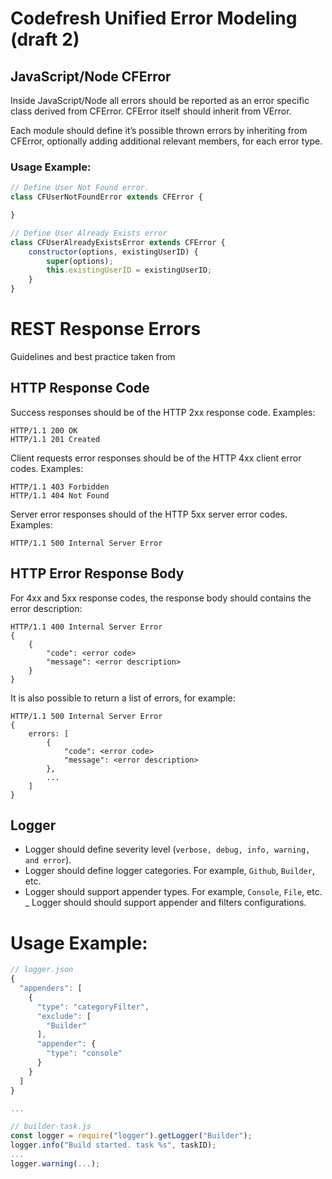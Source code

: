# Codefresh Unified Error Modeling (draft 2)
## JavaScript/Node CFError
Inside JavaScript/Node all errors should be reported as an error specific class derived from CFError. CFError itself should inherit from VError.

Each module should define it’s possible thrown errors by inheriting from CFError, optionally adding additional relevant members, for each error type.

### Usage Example:
```javascript
// Define User Not Found error.
class CFUserNotFoundError extends CFError {

}

// Define User Already Exists error
class CFUserAlreadyExistsError extends CFError {
    constructor(options, existingUserID) {
        super(options);
        this.existingUserID = existingUserID;
    }
}
```
# REST Response Errors
Guidelines and best practice taken from

## HTTP Response Code
Success responses should be of the HTTP 2xx response code. Examples:
```
HTTP/1.1 200 OK
HTTP/1.1 201 Created
```
Client requests error responses should be of the HTTP 4xx client error codes. Examples:
```
HTTP/1.1 403 Forbidden
HTTP/1.1 404 Not Found
```
Server error responses should of the HTTP 5xx server error codes. Examples:
```
HTTP/1.1 500 Internal Server Error
```
## HTTP Error Response Body
For 4xx and 5xx response codes, the response body should contains the error description:
```
HTTP/1.1 400 Internal Server Error
{
    {
        "code": <error code>
        "message": <error description>
    }
}
```
It is also possible to return a list of errors, for example:
```
HTTP/1.1 500 Internal Server Error
{
    errors: [
        {
            "code": <error code>
            "message": <error description>
        },
        ...
    ]
}
```

## Logger
- Logger should define severity level (`verbose, debug, info, warning, and error`).
- Logger should define logger categories. For example, `Github`, `Builder`, etc.
- Logger should support appender types. For example, `Console`, `File`, etc.
_ Logger should should support appender and filters configurations.
# Usage Example:
``` javascript
// logger.json
{
  "appenders": [
    {
      "type": "categoryFilter",
      "exclude": [
        "Builder"
      ],
      "appender": {
        "type": "console"
      }
    }
  ]
}

...

// builder-task.js
const logger = require("logger").getLogger("Builder");
logger.info("Build started. task %s", taskID);
...
logger.warning(...);

```

